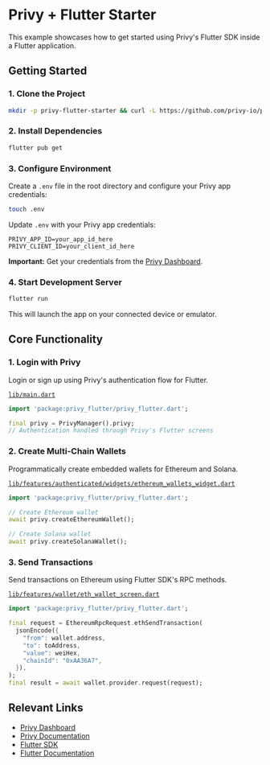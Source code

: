 # Privy + Flutter Starter

This example showcases how to get started using Privy's Flutter SDK inside a Flutter application.

## Getting Started

### 1. Clone the Project

```bash
mkdir -p privy-flutter-starter && curl -L https://github.com/privy-io/privy-examples/archive/main.tar.gz | tar -xz --strip=2 -C privy-flutter-starter examples-main/privy-flutter-starter && cd privy-flutter-starter
```

### 2. Install Dependencies

```bash
flutter pub get
```

### 3. Configure Environment

Create a `.env` file in the root directory and configure your Privy app credentials:

```bash
touch .env
```

Update `.env` with your Privy app credentials:

```env
PRIVY_APP_ID=your_app_id_here
PRIVY_CLIENT_ID=your_client_id_here
```

**Important:** Get your credentials from the [Privy Dashboard](https://dashboard.privy.io).

### 4. Start Development Server

```bash
flutter run
```

This will launch the app on your connected device or emulator.

## Core Functionality

### 1. Login with Privy

Login or sign up using Privy's authentication flow for Flutter.

[`lib/main.dart`](./lib/main.dart)

```dart
import 'package:privy_flutter/privy_flutter.dart';

final privy = PrivyManager().privy;
// Authentication handled through Privy's Flutter screens
```

### 2. Create Multi-Chain Wallets

Programmatically create embedded wallets for Ethereum and Solana.

[`lib/features/authenticated/widgets/ethereum_wallets_widget.dart`](./lib/features/authenticated/widgets/ethereum_wallets_widget.dart)

```dart
import 'package:privy_flutter/privy_flutter.dart';

// Create Ethereum wallet
await privy.createEthereumWallet();

// Create Solana wallet
await privy.createSolanaWallet();
```

### 3. Send Transactions

Send transactions on Ethereum using Flutter SDK's RPC methods.

[`lib/features/wallet/eth_wallet_screen.dart`](./lib/features/wallet/eth_wallet_screen.dart)

```dart
import 'package:privy_flutter/privy_flutter.dart';

final request = EthereumRpcRequest.ethSendTransaction(
  jsonEncode({
    "from": wallet.address,
    "to": toAddress,
    "value": weiHex,
    "chainId": "0xAA36A7",
  }),
);
final result = await wallet.provider.request(request);
```

## Relevant Links

- [Privy Dashboard](https://dashboard.privy.io)
- [Privy Documentation](https://docs.privy.io)
- [Flutter SDK](https://www.npmjs.com/package/privy_flutter)
- [Flutter Documentation](https://flutter.dev/docs)
